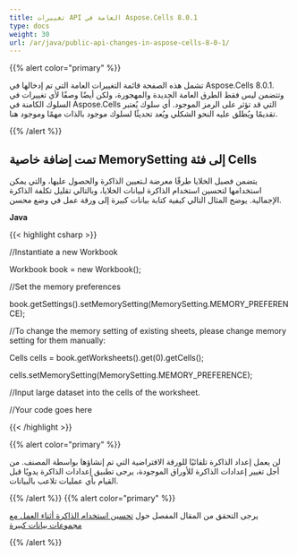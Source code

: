 ```yaml
---
title: تغييرات API العامة في Aspose.Cells 8.0.1
type: docs
weight: 30
url: /ar/java/public-api-changes-in-aspose-cells-8-0-1/
---
```


{{% alert color="primary" %}} 

تشمل هذه الصفحة قائمة التغييرات العامة التي تم إدخالها في Aspose.Cells 8.0.1. وتتضمن ليس فقط الطرق العامة الجديدة والمهجورة، ولكن أيضًا وصفًا لأي تغييرات في السلوك الكامنة في Aspose.Cells التي قد تؤثر على الرمز الموجود. أي سلوك يُعتبر تقديمًا ويُطلق عليه النحو الشكلي ويُعد تحديثًا لسلوك موجود بالذات مهمًا وموجود هنا.

{{% /alert %}} 
## **تمت إضافة خاصية MemorySetting إلى فئة Cells**
يتضمن فصيل الخلايا طرقًا معرضة لـتعيين الذاكرة والحصول عليها، والتي يمكن استخدامها لتحسين استخدام الذاكرة لبيانات الخلايا، وبالتالي تقليل تكلفة الذاكرة الإجمالية. يوضح المثال التالي كيفية كتابة بيانات كبيرة إلى ورقة عمل في وضع محسن.

**Java**

{{< highlight csharp >}}

 //Instantiate a new Workbook

Workbook book = new Workbook();

//Set the memory preferences

book.getSettings().setMemorySetting(MemorySetting.MEMORY_PREFERENCE);

//To change the memory setting of existing sheets, please change memory setting for them manually:

Cells cells = book.getWorksheets().get(0).getCells();

cells.setMemorySetting(MemorySetting.MEMORY_PREFERENCE);

//Input large dataset into the cells of the worksheet.

//Your code goes here

{{< /highlight >}}

{{% alert color="primary" %}} 

لن يعمل إعداد الذاكرة تلقائيًا للورقة الافتراضية التي تم إنشاؤها بواسطة المصنف. من أجل تغيير إعدادات الذاكرة للأوراق الموجودة، يرجى تطبيق إعدادات الذاكرة يدويًا قبل القيام بأي عمليات تلاعب بالبيانات. 

{{% /alert %}} {{% alert color="primary" %}} 

يرجى التحقق من المقال المفصل حول [تحسين استخدام الذاكرة أثناء العمل مع مجموعات بيانات كبيرة](/cells/ar/java/optimizing-memory-usage-while-working-with-big-files-having-large-datasets/)

{{% /alert %}}
